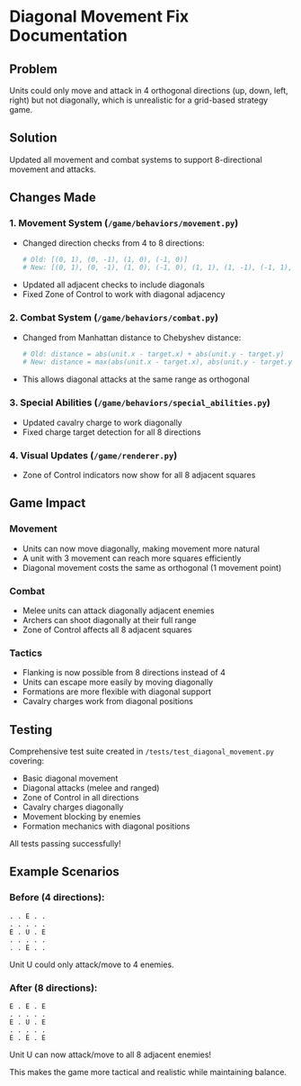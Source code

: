 # Diagonal Movement Fix Documentation

## Problem
Units could only move and attack in 4 orthogonal directions (up, down, left, right) but not diagonally, which is unrealistic for a grid-based strategy game.

## Solution
Updated all movement and combat systems to support 8-directional movement and attacks.

## Changes Made

### 1. Movement System (`/game/behaviors/movement.py`)
- Changed direction checks from 4 to 8 directions:
  ```python
  # Old: [(0, 1), (0, -1), (1, 0), (-1, 0)]
  # New: [(0, 1), (0, -1), (1, 0), (-1, 0), (1, 1), (1, -1), (-1, 1), (-1, -1)]
  ```
- Updated all adjacent checks to include diagonals
- Fixed Zone of Control to work with diagonal adjacency

### 2. Combat System (`/game/behaviors/combat.py`)
- Changed from Manhattan distance to Chebyshev distance:
  ```python
  # Old: distance = abs(unit.x - target.x) + abs(unit.y - target.y)
  # New: distance = max(abs(unit.x - target.x), abs(unit.y - target.y))
  ```
- This allows diagonal attacks at the same range as orthogonal

### 3. Special Abilities (`/game/behaviors/special_abilities.py`)
- Updated cavalry charge to work diagonally
- Fixed charge target detection for all 8 directions

### 4. Visual Updates (`/game/renderer.py`)
- Zone of Control indicators now show for all 8 adjacent squares

## Game Impact

### Movement
- Units can now move diagonally, making movement more natural
- A unit with 3 movement can reach more squares efficiently
- Diagonal movement costs the same as orthogonal (1 movement point)

### Combat
- Melee units can attack diagonally adjacent enemies
- Archers can shoot diagonally at their full range
- Zone of Control affects all 8 adjacent squares

### Tactics
- Flanking is now possible from 8 directions instead of 4
- Units can escape more easily by moving diagonally
- Formations are more flexible with diagonal support
- Cavalry charges work from diagonal positions

## Testing
Comprehensive test suite created in `/tests/test_diagonal_movement.py` covering:
- Basic diagonal movement
- Diagonal attacks (melee and ranged)
- Zone of Control in all directions
- Cavalry charges diagonally
- Movement blocking by enemies
- Formation mechanics with diagonal positions

All tests passing successfully!

## Example Scenarios

### Before (4 directions):
```
. . E . .
. . . . .
E . U . E
. . . . .
. . E . .
```
Unit U could only attack/move to 4 enemies.

### After (8 directions):
```
E . E . E
. . . . .
E . U . E
. . . . .
E . E . E
```
Unit U can now attack/move to all 8 adjacent enemies!

This makes the game more tactical and realistic while maintaining balance.